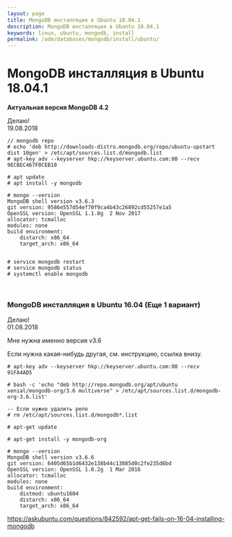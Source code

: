 ```yaml
---
layout: page
title: MongoDB инсталляция в Ubuntu 18.04.1
description: MongoDB инсталляция в Ubuntu 18.04.1
keywords: linux, ubuntu, mongodb, install
permalink: /adm/databases/mongodb/install/ubuntu/
---
```


# MongoDB инсталляция в Ubuntu 18.04.1

**Актуальная версия MongoDB 4.2**

Делаю!  
19.08.2018

```
// mongodb repo
# echo 'deb http://downloads-distro.mongodb.org/repo/ubuntu-upstart dist 10gen' > /etc/apt/sources.list.d/mongodb.list
# apt-key adv --keyserver hkp://keyserver.ubuntu.com:80 --recv 9ECBEC467F0CEB10

# apt update
# apt install -y mongodb

# mongo --version
MongoDB shell version v3.6.3
git version: 9586e557d54ef70f9ca4b43c26892cd55257e1a5
OpenSSL version: OpenSSL 1.1.0g  2 Nov 2017
allocator: tcmalloc
modules: none
build environment:
    distarch: x86_64
    target_arch: x86_64


# service mongodb restart
# service mongodb status
# systemctl enable mongodb

```

<br/>

### MongoDB инсталляция в Ubuntu 16.04 (Еще 1 вариант)

Делаю!  
01.08.2018

Мне нужна именно версия v3.6

Если нужна какая-нибудь другая, см. инструкцию, ссылка внизу.

    # apt-key adv --keyserver hkp://keyserver.ubuntu.com:80 --recv 91FA4AD5

    # bash -c 'echo "deb http://repo.mongodb.org/apt/ubuntu xenial/mongodb-org/3.6 multiverse" > /etc/apt/sources.list.d/mongodb-org-3.6.list'

    -- Если нужно удалить репо
    # rm /etc/apt/sources.list.d/mongodb*.list

    # apt-get update

    # apt-get install -y mongodb-org

    # mongo --version
    MongoDB shell version v3.6.6
    git version: 6405d65b1d6432e138b44c13085d0c2fe235d6bd
    OpenSSL version: OpenSSL 1.0.2g  1 Mar 2016
    allocator: tcmalloc
    modules: none
    build environment:
        distmod: ubuntu1604
        distarch: x86_64
        target_arch: x86_64

https://askubuntu.com/questions/842592/apt-get-fails-on-16-04-installing-mongodb
